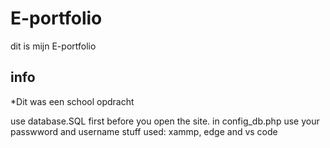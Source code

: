 # E-portfolio
dit is mijn E-portfolio


## info
*Dit was een school opdracht

use database.SQL first before you open the site.
in config_db.php use your passwword and username 
stuff used: xammp, edge and vs code
